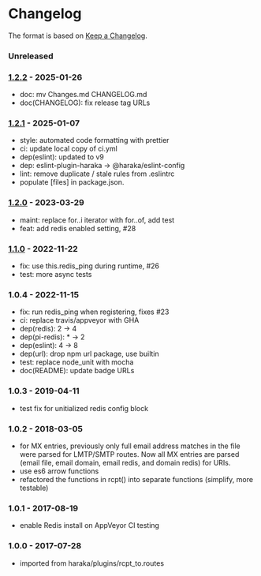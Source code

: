 # Changelog

The format is based on [Keep a Changelog](https://keepachangelog.com/).

### Unreleased

### [1.2.2] - 2025-01-26

- doc: mv Changes.md CHANGELOG.md 
- doc(CHANGELOG): fix release tag URLs

### [1.2.1] - 2025-01-07

- style: automated code formatting with prettier
- ci: update local copy of ci.yml
- dep(eslint): updated to v9
- dep: eslint-plugin-haraka -> @haraka/eslint-config
- lint: remove duplicate / stale rules from .eslintrc
- populate [files] in package.json.

### [1.2.0] - 2023-03-29

- maint: replace for..i iterator with for..of, add test
- feat: add redis enabled setting, #28

### [1.1.0] - 2022-11-22

- fix: use this.redis_ping during runtime, #26
- test: more async tests

### 1.0.4 - 2022-11-15

- fix: run redis_ping when registering, fixes #23
- ci: replace travis/appveyor with GHA
- dep(redis): 2 -> 4
- dep(pi-redis): \* -> 2
- dep(eslint): 4 -> 8
- dep(url): drop npm url package, use builtin
- test: replace node_unit with mocha
- doc(README): update badge URLs

### 1.0.3 - 2019-04-11

- test fix for unitialized redis config block

### 1.0.2 - 2018-03-05

- for MX entries, previously only full email address matches in the file were parsed for LMTP/SMTP routes. Now all MX entries are parsed (email file, email domain, email redis, and domain redis) for URIs.
- use es6 arrow functions
- refactored the functions in rcpt() into separate functions (simplify, more testable)

### 1.0.1 - 2017-08-19

- enable Redis install on AppVeyor CI testing

### 1.0.0 - 2017-07-28

- imported from haraka/plugins/rcpt_to.routes

[1.0.3]: https://github.com/haraka/haraka-plugin-recipient-routes/releases/tag/1.0.3
[1.0.4]: https://github.com/haraka/haraka-plugin-recipient-routes/releases/tag/1.0.4
[1.1.0]: https://github.com/haraka/haraka-plugin-recipient-routes/releases/tag/v1.1.0
[1.2.0]: https://github.com/haraka/haraka-plugin-recipient-routes/releases/tag/v1.2.0
[1.2.1]: https://github.com/haraka/haraka-plugin-recipient-routes/releases/tag/v1.2.1
[1.2.2]: https://github.com/haraka/haraka-plugin-recipient-routes/releases/tag/v1.2.2
